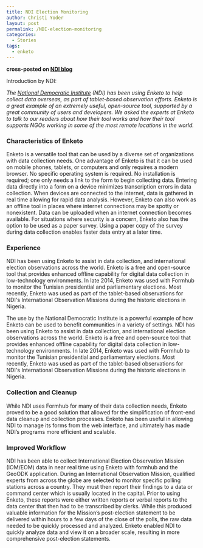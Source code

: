 ```yaml
---
title: NDI Election Monitoring
author: Christi Yoder
layout: post
permalink: /NDI-election-monitoring
categories:
  - Stories
tags:
  - enketo
--- 
```


__cross-posted on [NDI blog](https://www.nditech.org/blog/2015/08/election-monitoring-enketo)__

Introduction by NDI:

_The [National Democratic Institute](https://www.ndi.org/) (NDI) has been using Enketo to help collect data overseas, as part of tablet-based observation efforts. Enketo is a great example of an extremely useful, open-source tool, supported by a great community of users and developers. We asked the experts at Enketo to talk to our readers about how their tool works and how their tool supports NGOs working in some of the most remote locations in the world._

### Characteristics of Enketo

Enketo is a versatile tool that can be used by a diverse set of organizations with data collection needs. One advantage of Enketo is that it can be used on mobile phones, tablets, or computers and only requires a modern browser. No specific operating system is required. No installation is required; one only needs a link to the form to begin collecting data. Entering data directly into a form on a device minimizes transcription errors in data collection. When devices are connected to the internet, data is gathered in real time allowing for rapid data analysis. However, Enketo can also work as an offline tool in places where internet connections may be spotty or nonexistent. Data can be uploaded when an internet connection becomes available. For situations where security is a concern, Enketo also has the option to be used as a paper survey. Using a paper copy of the survey during data collection enables faster data entry at a later time. 

### Experience

NDI has been using Enketo to assist in data collection, and international election observations across the world. Enketo is a free and open-source tool that provides enhanced offline capability for digital data collection in low-technology environments. In late 2014, Enketo was used with Formhub to monitor the Tunisian presidential and parliamentary elections. Most recently, Enketo was used as part of the tablet-based observations for NDI's International Observation Missions during the historic elections in Nigeria. 

The use by the National Democratic Institute is a powerful example of how Enketo can be used to benefit communities in a variety of settings. NDI has been using Enketo to assist in data collection, and international election observations across the world. Enketo is a free and open-source tool that provides enhanced offline capability for digital data collection in low-technology environments. In late 2014, Enketo was used with Formhub to monitor the Tunisian presidential and parliamentary elections. Most recently, Enketo was used as part of the tablet-based observations for NDI's International Observation Missions during the historic elections in Nigeria. 

### Collection and Cleanup

While NDI uses Formhub for many of their data collection needs, Enketo proved to be a good solution that allowed for the simplification of front-end data cleanup and collection processes. Enketo has been useful in allowing NDI to manage its forms from the web interface, and ultimately has made NDI’s programs more efficient and scalable.

### Improved Workflow

NDI has been able to collect International Election Observation Mission (IOM/EOM) data in near real time using Enketo with formhub and the GeoODK application. During an International Observation Mission, qualified experts from across the globe are selected to monitor specific polling stations across a country. They must then report their findings to a data or command center which is usually located in the capital. Prior to using Enketo, these reports were either written reports or verbal reports to the data center that then had to be transcribed by clerks. While this produced valuable information for the Mission’s post-election statement to be delivered within hours to a few days of the close of the polls, the raw data needed to be quickly processed and analyzed. Enketo enabled NDI to quickly analyze data and view it on a broader scale, resulting in more comprehensive post-election statements.





 
